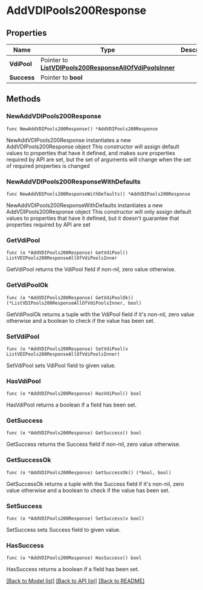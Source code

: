 # AddVDIPools200Response

## Properties

Name | Type | Description | Notes
------------ | ------------- | ------------- | -------------
**VdiPool** | Pointer to [**ListVDIPools200ResponseAllOfVdiPoolsInner**](ListVDIPools200ResponseAllOfVdiPoolsInner.md) |  | [optional] 
**Success** | Pointer to **bool** |  | [optional] 

## Methods

### NewAddVDIPools200Response

`func NewAddVDIPools200Response() *AddVDIPools200Response`

NewAddVDIPools200Response instantiates a new AddVDIPools200Response object
This constructor will assign default values to properties that have it defined,
and makes sure properties required by API are set, but the set of arguments
will change when the set of required properties is changed

### NewAddVDIPools200ResponseWithDefaults

`func NewAddVDIPools200ResponseWithDefaults() *AddVDIPools200Response`

NewAddVDIPools200ResponseWithDefaults instantiates a new AddVDIPools200Response object
This constructor will only assign default values to properties that have it defined,
but it doesn't guarantee that properties required by API are set

### GetVdiPool

`func (o *AddVDIPools200Response) GetVdiPool() ListVDIPools200ResponseAllOfVdiPoolsInner`

GetVdiPool returns the VdiPool field if non-nil, zero value otherwise.

### GetVdiPoolOk

`func (o *AddVDIPools200Response) GetVdiPoolOk() (*ListVDIPools200ResponseAllOfVdiPoolsInner, bool)`

GetVdiPoolOk returns a tuple with the VdiPool field if it's non-nil, zero value otherwise
and a boolean to check if the value has been set.

### SetVdiPool

`func (o *AddVDIPools200Response) SetVdiPool(v ListVDIPools200ResponseAllOfVdiPoolsInner)`

SetVdiPool sets VdiPool field to given value.

### HasVdiPool

`func (o *AddVDIPools200Response) HasVdiPool() bool`

HasVdiPool returns a boolean if a field has been set.

### GetSuccess

`func (o *AddVDIPools200Response) GetSuccess() bool`

GetSuccess returns the Success field if non-nil, zero value otherwise.

### GetSuccessOk

`func (o *AddVDIPools200Response) GetSuccessOk() (*bool, bool)`

GetSuccessOk returns a tuple with the Success field if it's non-nil, zero value otherwise
and a boolean to check if the value has been set.

### SetSuccess

`func (o *AddVDIPools200Response) SetSuccess(v bool)`

SetSuccess sets Success field to given value.

### HasSuccess

`func (o *AddVDIPools200Response) HasSuccess() bool`

HasSuccess returns a boolean if a field has been set.


[[Back to Model list]](../README.md#documentation-for-models) [[Back to API list]](../README.md#documentation-for-api-endpoints) [[Back to README]](../README.md)



